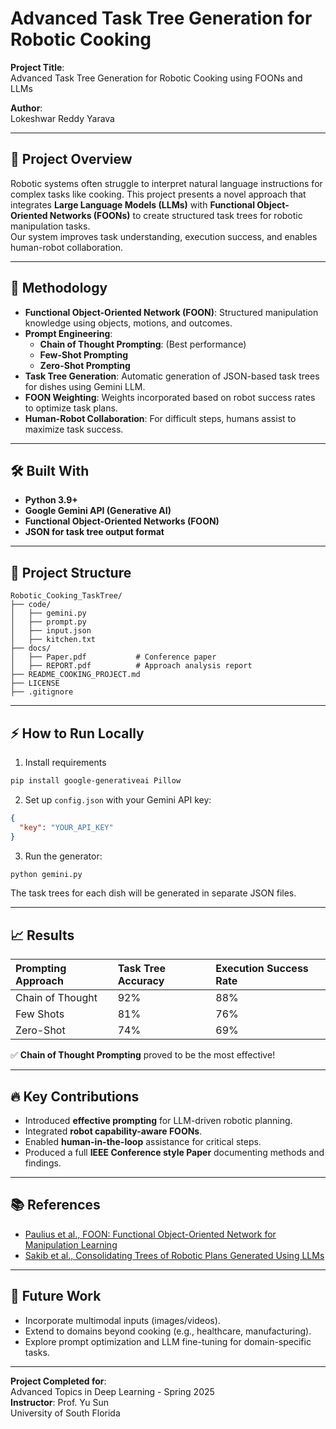 # Advanced Task Tree Generation for Robotic Cooking

**Project Title**:  
Advanced Task Tree Generation for Robotic Cooking using FOONs and LLMs

**Author**:  
Lokeshwar Reddy Yarava

---

## 🥘 Project Overview

Robotic systems often struggle to interpret natural language instructions for complex tasks like cooking. This project presents a novel approach that integrates **Large Language Models (LLMs)** with **Functional Object-Oriented Networks (FOONs)** to create structured task trees for robotic manipulation tasks.  
Our system improves task understanding, execution success, and enables human-robot collaboration.

---

## 🚀 Methodology

- **Functional Object-Oriented Network (FOON)**: Structured manipulation knowledge using objects, motions, and outcomes.
- **Prompt Engineering**:
  - **Chain of Thought Prompting**: (Best performance)
  - **Few-Shot Prompting**
  - **Zero-Shot Prompting**
- **Task Tree Generation**: Automatic generation of JSON-based task trees for dishes using Gemini LLM.
- **FOON Weighting**: Weights incorporated based on robot success rates to optimize task plans.
- **Human-Robot Collaboration**: For difficult steps, humans assist to maximize task success.

---

## 🛠️ Built With

- **Python 3.9+**
- **Google Gemini API (Generative AI)**
- **Functional Object-Oriented Networks (FOON)**
- **JSON for task tree output format**

---

## 📁 Project Structure

```
Robotic_Cooking_TaskTree/
├── code/
│   ├── gemini.py
│   ├── prompt.py
│   ├── input.json
│   ├── kitchen.txt
├── docs/
│   ├── Paper.pdf           # Conference paper
│   ├── REPORT.pdf          # Approach analysis report
├── README_COOKING_PROJECT.md
├── LICENSE                
├── .gitignore             

```

---

## ⚡ How to Run Locally

1. Install requirements
```bash
pip install google-generativeai Pillow
```

2. Set up `config.json` with your Gemini API key:
```json
{
  "key": "YOUR_API_KEY"
}
```

3. Run the generator:
```bash
python gemini.py
```

The task trees for each dish will be generated in separate JSON files.

---

## 📈 Results

| Prompting Approach | Task Tree Accuracy | Execution Success Rate |
| :----------------- | :----------------- | :--------------------- |
| Chain of Thought    | 92%                 | 88%                    |
| Few Shots           | 81%                 | 76%                    |
| Zero-Shot           | 74%                 | 69%                    |

✅ **Chain of Thought Prompting** proved to be the most effective!

---

## 🔥 Key Contributions

- Introduced **effective prompting** for LLM-driven robotic planning.
- Integrated **robot capability-aware FOONs**.
- Enabled **human-in-the-loop** assistance for critical steps.
- Produced a full **IEEE Conference style Paper** documenting methods and findings.

---

## 📚 References

- [Paulius et al., FOON: Functional Object-Oriented Network for Manipulation Learning](https://ieeexplore.ieee.org/document/7759413)
- [Sakib et al., Consolidating Trees of Robotic Plans Generated Using LLMs](https://arxiv.org/abs/2401.07868)

---

## 🧠 Future Work

- Incorporate multimodal inputs (images/videos).
- Extend to domains beyond cooking (e.g., healthcare, manufacturing).
- Explore prompt optimization and LLM fine-tuning for domain-specific tasks.

---

**Project Completed for**:  
Advanced Topics in Deep Learning - Spring 2025  
**Instructor**: Prof. Yu Sun  
University of South Florida

